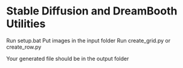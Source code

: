 # Stable Diffusion and DreamBooth Utilities

Run setup.bat
Put images in the input folder
Run create_grid.py or create_row.py

Your generated file should be in the output folder
